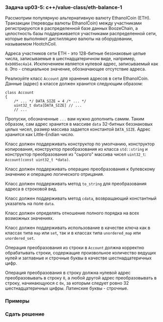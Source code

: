 ### Задача up03-5: c++/value-class/eth-balance-1

Рассмотрим популярную альтернативную валюту EthanolCoin (ETH).
Транзакции (переводы валюты EthanolCoin) между участниками
регистрируются в распределенной базе данных BoozeChain, а целостность
базы поддерживается участниками распределенной сети, которые выполняют
*дистилляцию* валюты на оборудовании, называемом HootchCoil.

Адреса участников сети ETH - это 128-битные беззнаковые целые числа,
записываемые в шестнадцатеричном виде, например, `0xb005ec4a14`.
Исключением является нулевой адрес, записываемый как `0`. Это -
специальное значение, обозначающее отсутствие адреса.

Реализуйте класс `Account` для хранения адресов в сети EthanolCoin.
Данные (адрес) в классе должен хранится следующим образом:

    class Account
    {
        /* ... */ DATA_SIZE = 4 /* ... */
        uint32_t data[DATA_SIZE] // ...
        // ...

Пропуски, обозначенные `...` вам нужно дополнить самим. Таким образом,
сам адрес хранится в массиве `data` 32-битных беззнаковых целых чисел,
размер массива задается константой `DATA_SIZE`. Адрес хранится как
Little-Endian число.

Класс должен поддерживать конструктор по умолчанию, конструктор
копирования, конструктор преобразования из класса `std::string` и
конструктор преобразования из \"сырого\" массива чисел `uint32_t`:
`Account(const uint32_t *data)`.

Класс должен поддерживать операцию преобразования к булевскому значению
и операцию логического отрицания.

Класс должен поддерживать метод `to_string` для преобразования адреса в
строковой вид.

Класс должен поддерживать метод `cdata`, возвращающий константный
указатель на поле `data`.

Класс должен определять отношение полного порядка на всех возможных
значениях.

Класс должен поддерживать использование в качестве ключа как в классах
типа `map` или `set`, так и в классах типа `unordered_map` или
`unordered_set`.

Операция преобразования из строки в `Account` должна корректно
обрабатывать строки, содержащие произвольное количество ведущих нулей и
заглавные и строчные буквы в качестве шестнадцатеричных цифр.

Операция преобразования в строку должна нулевой адрес преобразовывать в
строку `0`, а любой другой адрес преобразовывать в строку, начинающуюся
с `0x`, за которым следует ровно 32 шестнадцатеричных цифры. Латинские
буквы - строчные.

### Примеры

### Сдать решение
